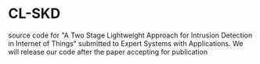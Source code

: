 # CL-SKD
source code for "A Two Stage Lightweight Approach for Intrusion Detection in Internet of Things" submitted to Expert Systems with Applications.
We will release our code after the paper accepting for publication 
